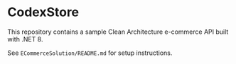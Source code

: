 # CodexStore

This repository contains a sample Clean Architecture e-commerce API built with .NET 8.

See `ECommerceSolution/README.md` for setup instructions.
